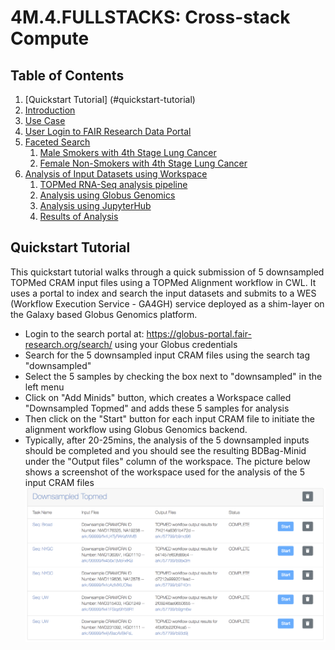# 4M.4.FULLSTACKS: Cross-stack Compute

## Table of Contents
1. [Quickstart Tutorial] (#quickstart-tutorial)
1. [Introduction](#introduction)
1. [Use Case](#use-case)
1. [User Login to FAIR Research Data Portal](#user-login-to-fair-research-data-portal)
1. [Faceted Search](#faceted-search)
    1. [Male Smokers with 4th Stage Lung Cancer](#male-smokers-with-4th-stage-lung-cancer)
    1. [Female Non-Smokers with 4th Stage Lung Cancer](#female-non-smokers-with-4th-stage-lung-cancer)
1. [Analysis of Input Datasets using Workspace](#analysis-of-input-datasets-using-workspace)
    1. [TOPMed RNA-Seq analysis pipeline](#topmed-rna-seq-analysis-pipeline)
    1. [Analysis using Globus Genomics](#analysis-using-globus-genomics)
    1. [Analysis using JupyterHub](#analysis-using-jupyterhub)
    1. [Results of Analysis](#results-of-analysis)
    
## Quickstart Tutorial
This quickstart tutorial walks through a quick submission of 5 downsampled TOPMed CRAM input files using a TOPMed Alignment workflow in CWL. It uses a portal to index and search the input datasets and submits to a WES (Workflow Execution Service - GA4GH) service deployed as a shim-layer on the Galaxy based Globus Genomics platform.

* Login to the search portal at: https://globus-portal.fair-research.org/search/ using your Globus credentials
* Search for the 5 downsampled input CRAM files using the search tag "downsampled"
* Select the 5 samples by checking the box next to "downsampled" in the left menu
* Click on "Add Minids" button, which creates a Workspace called "Downsampled Topmed" and adds these 5 samples for analysis
* Then click on the "Start" button for each input CRAM file to initiate the alignment workflow using Globus Genomics backend.
* Typically, after 20-25mins, the analysis of the 5 downsampled inputs should be completed and you should see the resulting BDBag-Minid under the "Output files" column of the workspace. 
The picture below shows a screenshot of the workspace used for the analysis of the 5 input CRAM files
![Screenshot](images/downsample-outputs.png)
